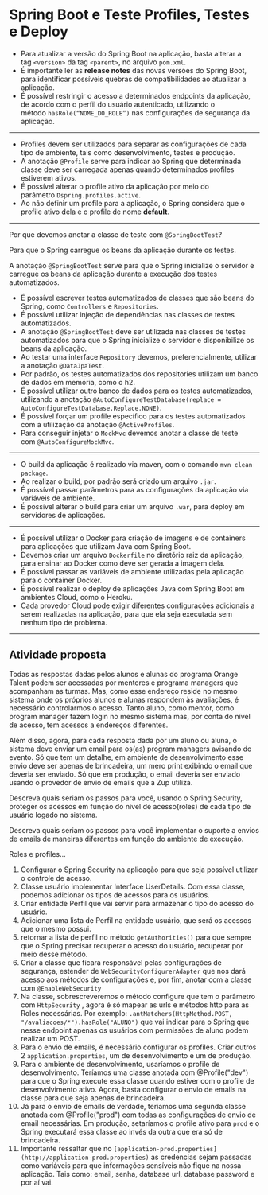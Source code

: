 # Spring Boot e Teste Profiles, Testes e Deploy

- Para atualizar a versão do Spring Boot na aplicação, basta alterar a tag `<version>` da tag `<parent>`, no arquivo `pom.xml`.
- É importante ler as **release notes** das novas versões do Spring Boot, para identificar possíveis quebras de compatibilidades ao atualizar a aplicação.
- É possível restringir o acesso a determinados endpoints da aplicação, de acordo com o perfil do usuário autenticado, utilizando o método `hasRole(“NOME_DO_ROLE”)` nas configurações de segurança da aplicação.

---

- Profiles devem ser utilizados para separar as configurações de cada tipo de ambiente, tais como desenvolvimento, testes e produção.
- A anotação `@Profile` serve para indicar ao Spring que determinada classe deve ser carregada apenas quando determinados profiles estiverem ativos.
- É possível alterar o profile ativo da aplicação por meio do parâmetro `Dspring.profiles.active`.
- Ao não definir um profile para a aplicação, o Spring considera que o profile ativo dela e o profile de nome **default**.

---

Por que devemos anotar a classe de teste com `@SpringBootTest`?

Para que o Spring carregue os beans da aplicação durante os testes.

A anotação `@SpringBootTest` serve para que o Spring inicialize o servidor e carregue os beans da aplicação durante a execução dos testes automatizados.

- É possível escrever testes automatizados de classes que são beans do Spring, como `Controllers` e `Repositories`.
- É possível utilizar injeção de dependências nas classes de testes automatizados.
- A anotação `@SpringBootTest` deve ser utilizada nas classes de testes automatizados para que o Spring inicialize o servidor e disponibilize os beans da aplicação.
- Ao testar uma interface `Repository` devemos, preferencialmente, utilizar a anotação `@DataJpaTest`.
- Por padrão, os testes automatizados dos repositories utilizam um banco de dados em memória, como o h2.
- É possível utilizar outro banco de dados para os testes automatizados, utilizando a anotação `@AutoConfigureTestDatabase(replace = AutoConfigureTestDatabase.Replace.NONE)`.
- É possível forçar um profile específico para os testes automatizados com a utilização da anotação `@ActiveProfiles`.
- Para conseguir injetar o `MockMvc` devemos anotar a classe de teste com `@AutoConfigureMockMvc`.

---

- O build da aplicação é realizado via maven, com o comando `mvn clean package`.
- Ao realizar o build, por padrão será criado um arquivo `.jar`.
- É possível passar parâmetros para as configurações da aplicação via variáveis de ambiente.
- É possível alterar o build para criar um arquivo `.war`, para deploy em servidores de aplicações.

---

- É possível utilizar o Docker para criação de imagens e de containers para aplicações que utilizam Java com Spring Boot.
- Devemos criar um arquivo `Dockerfile` no diretório raiz da aplicação, para ensinar ao Docker como deve ser gerada a imagem dela.
- É possível passar as variáveis de ambiente utilizadas pela aplicação para o container Docker.
- É possível realizar o deploy de aplicações Java com Spring Boot em ambientes Cloud, como o Heroku.
- Cada provedor Cloud pode exigir diferentes configurações adicionais a serem realizadas na aplicação, para que ela seja executada sem nenhum tipo de problema.

---

## Atividade proposta

Todas as respostas dadas pelos alunos e alunas do programa Orange Talent podem ser acessadas por mentores e programa managers que acompanham as turmas. Mas, como esse endereço reside no mesmo sistema onde os próprios alunos e alunas respondem às avaliações, é necessário controlarmos o acesso. Tanto aluno, como mentor, como program manager fazem login no mesmo sistema mas, por conta do nível de acesso, tem acessos a endereços diferentes.

Além disso, agora, para cada resposta dada por um aluno ou aluna, o sistema deve enviar um email para os(as) program managers avisando do evento. Só que tem um detalhe, em ambiente de desenvolvimento esse envio deve ser apenas de brincadeira, um mero print exibindo o email que deveria ser enviado. Só que em produção, o email deveria ser enviado usando o provedor de envio de emails que a Zup utiliza.

Descreva quais seriam os passos para você, usando o Spring Security, proteger os acessos em função do nível de acesso(roles) de cada tipo de usuário logado no sistema.

Descreva quais seriam os passos para você implementar o suporte a envios de emails de maneiras diferentes em função do ambiente de execução.

Roles e profiles...

1. Configurar o Spring Security na aplicação para que seja possível utilizar o controle de acesso.
2. Classe usuário implementar Interface UserDetails. Com essa classe, podemos adicionar os tipos de acessos para os usuários.
3. Criar entidade Perfil que vai servir para armazenar o tipo do acesso do usuário.
4. Adicionar uma lista de Perfil na entidade usuário, que será os acessos que o mesmo possui.
5. retornar a lista de perfil no método `getAuthorities()` para que sempre que o Spring precisar recuperar o acesso do usuário, recuperar por meio desse método.
6. Criar a classe que ficará responsável pelas configurações de segurança, estender de `WebSecurityConfigurerAdapter` que nos dará acesso aos métodos de configurações e, por fim, anotar com a classe com `@EnableWebSecurity`
7. Na classe, sobrescreveremos o método configure que tem o parâmetro com `HttpSecurity` , agora é só mapear as urls e métodos http para as Roles necessárias. Por exemplo: `.antMatchers(HttpMethod.POST, "/avaliacoes/*").hasRole("ALUNO")` que vai indicar para o Spring que nesse endpoint apenas os usuários com permissões de aluno podem realizar um POST.
8. Para o envio de emails, é necessário configurar os profiles. Criar outros 2 `application.properties`, um de desenvolvimento e um de produção.
9. Para o ambiente de desenvolvimento, usaríamos o profile de desenvolvimento. Teríamos uma classe anotada com @Profile("dev") para que o Spring execute essa classe quando estiver com o profile de desenvolvimento ativo. Agora, basta configurar o envio de emails na classe para que seja apenas de brincadeira.
10.  Já para o envio de emails de verdade, teríamos uma segunda classe anotada com @Profile("prod") com todas as configurações de envio de email necessárias. Em produção, setaríamos o profile ativo para `prod` e o Spring executará essa classe ao invés da outra que era só de brincadeira.
11. Importante ressaltar que no `[application-prod.properties](http://application-prod.properties)` as credencias sejam passadas como variáveis para que informações sensíveis não fique na nossa aplicação. Tais como: email, senha, database url, database password e por aí vai.